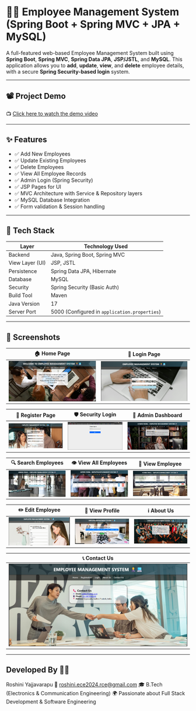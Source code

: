 # 👩‍💼 Employee Management System (Spring Boot + Spring MVC + JPA + MySQL)

A full-featured web-based Employee Management System built using **Spring Boot**, **Spring MVC**, **Spring Data JPA**, **JSP/JSTL**, and **MySQL**. This application allows you to **add**, **update**, **view**, and **delete** employee details, with a secure **Spring Security-based login** system.

---

## 📽️ Project Demo

📺 [Click here to watch the demo video]((https://drive.google.com/file/d/1t-zQaxhdLjyyCOWZjmm7Zx1A7zqpTzAJ/view?usp=drive_link))  

---

## ✨ Features

- ✅ Add New Employees
- ✅ Update Existing Employees
- ✅ Delete Employees
- ✅ View All Employee Records
- ✅ Admin Login (Spring Security)
- ✅ JSP Pages for UI
- ✅ MVC Architecture with Service & Repository layers
- ✅ MySQL Database Integration
- ✅ Form validation & Session handling

---

## 🔧 Tech Stack

| Layer              | Technology Used                   |
|--------------------|------------------------------------|
| Backend            | Java, Spring Boot, Spring MVC     |
| View Layer (UI)    | JSP, JSTL                         |
| Persistence        | Spring Data JPA, Hibernate         |
| Database           | MySQL                             |
| Security           | Spring Security (Basic Auth)      |
| Build Tool         | Maven                             |
| Java Version       | 17                                 |
| Server Port        | 5000 (Configured in `application.properties`) |

---

## 📸 Screenshots

| 🏠 Home Page | 🔐 Login Page |
|-------------|---------------|
| ![Home](screenshots/home.png) | ![Login](screenshots/login.png) |

| 🧾 Register Page | 🛡️ Security Login | 👥 Admin Dashboard |
|------------------|------------------|---------------------|
| ![Register](screenshots/register.png) | ![Security Login](screenshots/security-login.png) | ![Admin](screenshots/admin.png) |

| 🔍 Search Employees | 👁️ View All Employees | 👤 View Employee |
|---------------------|------------------------|------------------|
| ![Search](screenshots/search.png) | ![View All](screenshots/view-all-employees.png) | ![View](screenshots/view-employee.png) |

| ✏️ Edit Employee | 🧑 View Profile | ℹ️ About Us |
|------------------|------------------|-------------|
| ![Edit](screenshots/emp-edit.png) | ![Profile](screenshots/view-profile.png) | ![About Us](screenshots/about-us.png) |

| 📞 Contact Us |
|---------------|
| ![Contact](screenshots/contact-us.png) |


---

##  Developed By 👩‍💻
Roshini Yajjavarapu
📧 roshini.ece2024.rce@gmail.com
🎓 B.Tech (Electronics & Communication Engineering)
🌍 Passionate about Full Stack Development & Software Engineering
